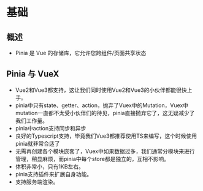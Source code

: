 # 基础

## 概述

+ Pinia 是 Vue 的存储库，它允许您跨组件/页面共享状态

## Pinia 与 VueX

+ Vue2和Vue3都支持，这让我们同时使用Vue2和Vue3的小伙伴都能很快上手。
+ pinia中只有state、getter、action，抛弃了Vuex中的Mutation，Vuex中mutation一直都不太受小伙伴们的待见，pinia直接抛弃它了，这无疑减少了我们工作量。
+ pinia中action支持同步和异步
+ 良好的Typescript支持，毕竟我们Vue3都推荐使用TS来编写，这个时候使用pinia就非常合适了
+ 无需再创建各个模块嵌套了，Vuex中如果数据过多，我们通常分模块来进行管理，稍显麻烦，而pinia中每个store都是独立的，互相不影响。
+ 体积非常小，只有1KB左右。
+ pinia支持插件来扩展自身功能。
+ 支持服务端渲染。
